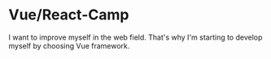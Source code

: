 # Vue/React-Camp
I want to improve myself in the web field. That's why I'm starting to develop myself by choosing Vue framework.
